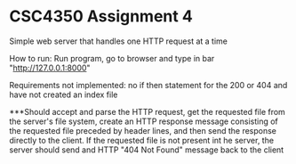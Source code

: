 # CSC4350 Assignment 4

Simple web server that handles one HTTP request at a time

How to run:
Run program, go to browser and type in bar "http://127.0.0.1:8000"

Requirements not implemented:
no if then statement for the 200 or 404
and have not created an index file


***Should accept and parse the HTTP request, get the requested
file from the server's file system, create an HTTP response
message consisting of the requested file preceded by header
lines, and then send the response directly to the client.
If the requested file is not present int he server, the server
should send and HTTP "404 Not Found" message back to the client


